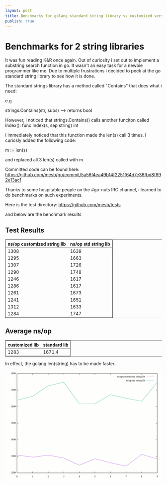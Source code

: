 ```yaml
---
layout: post
title: Benchmarks for golang standard string library vs customized version
publish: true
---
```



# Benchmarks for 2 string libraries<a id="sec-1" name="sec-1"></a>

It was fun reading K&R once again. Out of curiosity i set out to
implement a substring search function in go. It wasn't an easy task for a
newbie programmer like me. Due to multiple frustrations i decided to
peek at the go standard string library to see how it is done. 

The standard strings library has a method called "Contains" that does what i need:

e.g

strings.Contains(str, subs) &#x2013;> returns bool

However, i noticed that strings.Contains() calls another funciton
called Index(): 
     func Index(s, sep string) int

I immediately noticed that this function made the len(s) call 3
times. I curiosly added the following code:

m := len(s)

and replaced all 3 len(s) called with m.

Committed code can be found here:
<https://github.com/mesb/go/commit/5a56f4ea49b14f2251f64d7e38fbd8f892e13ac1>

Thanks to some hospitable people on the #go-nuts IRC channel, i
learned to do benchmarks on such experiments.

Here is the test directory:
<https://github.com/mesb/tests>

and below are the benchmark results

## Test Results<a id="sec-1-1" name="sec-1-1"></a>

<table border="2" cellspacing="0" cellpadding="6" rules="groups" frame="hsides">


<colgroup>
<col  class="right" />

<col  class="right" />
</colgroup>
<thead>
<tr>
<th scope="col" class="right">ns/op customized string lib</th>
<th scope="col" class="right">ns/op std string lib</th>
</tr>
</thead>

<tbody>
<tr>
<td class="right">1308</td>
<td class="right">1639</td>
</tr>


<tr>
<td class="right">1295</td>
<td class="right">1663</td>
</tr>


<tr>
<td class="right">1307</td>
<td class="right">1726</td>
</tr>


<tr>
<td class="right">1290</td>
<td class="right">1748</td>
</tr>


<tr>
<td class="right">1246</td>
<td class="right">1617</td>
</tr>


<tr>
<td class="right">1286</td>
<td class="right">1617</td>
</tr>


<tr>
<td class="right">1261</td>
<td class="right">1673</td>
</tr>


<tr>
<td class="right">1241</td>
<td class="right">1651</td>
</tr>


<tr>
<td class="right">1312</td>
<td class="right">1633</td>
</tr>


<tr>
<td class="right">1284</td>
<td class="right">1747</td>
</tr>
</tbody>
</table>

## Average ns/op<a id="sec-1-2" name="sec-1-2"></a>

<table border="2" cellspacing="0" cellpadding="6" rules="groups" frame="hsides">


<colgroup>
<col  class="right" />

<col  class="right" />
</colgroup>
<thead>
<tr>
<th scope="col" class="right">customized lib</th>
<th scope="col" class="right">standard lib</th>
</tr>
</thead>

<tbody>
<tr>
<td class="right">1283</td>
<td class="right">1671.4</td>
</tr>
</tbody>
</table>

In effect, the golang len(string) has to be made faster.

![img](../images/benchmarks.gif "Benchmarks for custmoized string liv vs the go standard string library")
